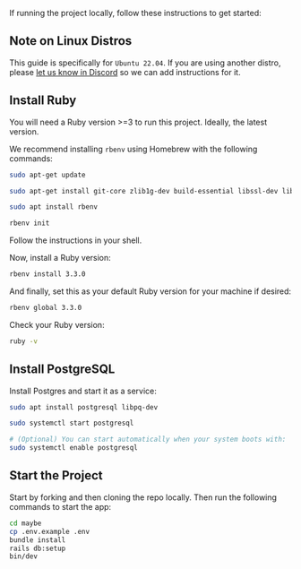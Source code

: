 If running the project locally, follow these instructions to get started:

## Note on Linux Distros

This guide is specifically for `Ubuntu 22.04`. If you are using another distro, please [let us know in Discord](https://link.maybe.co/discord) so we can add instructions for it.

## Install Ruby

You will need a Ruby version >=3 to run this project. Ideally, the latest version.

We recommend installing `rbenv` using Homebrew with the following commands:

```sh
sudo apt-get update

sudo apt-get install git-core zlib1g-dev build-essential libssl-dev libreadline-dev libyaml-dev libsqlite3-dev sqlite3 libxml2-dev libxslt1-dev libcurl4-openssl-dev software-properties-common libffi-dev

sudo apt install rbenv

rbenv init
```

Follow the instructions in your shell.

Now, install a Ruby version:

```sh
rbenv install 3.3.0
```

And finally, set this as your default Ruby version for your machine if desired:

```sh
rbenv global 3.3.0
```

Check your Ruby version:

```sh
ruby -v
```

## Install PostgreSQL

Install Postgres and start it as a service:

```sh
sudo apt install postgresql libpq-dev

sudo systemctl start postgresql

# (Optional) You can start automatically when your system boots with:
sudo systemctl enable postgresql
```

## Start the Project

Start by forking and then cloning the repo locally. Then run the following commands to start the app:

```sh
cd maybe
cp .env.example .env
bundle install
rails db:setup
bin/dev
```
